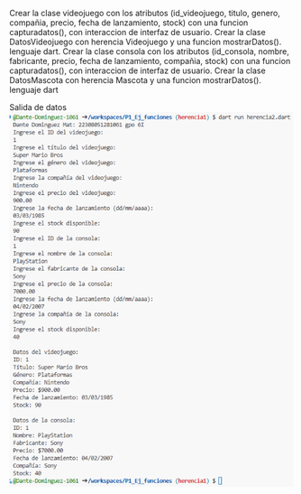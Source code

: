 Crear la clase videojuego con los atributos (id_videojuego, titulo, genero, compañia, precio, fecha de lanzamiento, stock) con una funcion capturadatos(), con interaccion de interfaz de usuario. Crear la clase DatosVideojuego con herencia Videojuego y una funcion mostrarDatos(). lenguaje dart. Crear la clase consola con los atributos (id_consola, nombre, fabricante, precio, fecha de lanzamiento, compañia, stock) con una funcion capturadatos(), con interaccion de interfaz de usuario. Crear la clase DatosMascota con herencia Mascota y una funcion mostrarDatos(). lenguaje dart

Salida de datos
![alt text](image-10.png)

